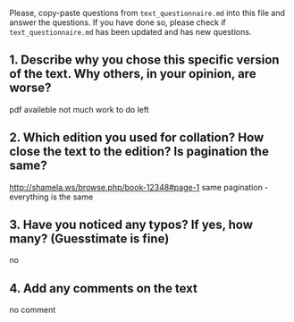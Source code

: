 

Please, copy-paste questions from `text_questionnaire.md` into this file and answer the questions.
If you have done so, please check if `text_questionnaire.md` has been updated and has new questions.

## 1. Describe why you chose this specific version of the text. Why others, in your opinion, are worse?

pdf availeble 
not much work to do left

## 2. Which edition you used for collation? How close the text to the edition? Is pagination the same?

http://shamela.ws/browse.php/book-12348#page-1
same pagination - everything is the same

## 3. Have you noticed any typos? If yes, how many? (Guesstimate is fine)

no

## 4. Add any comments on the text

no comment